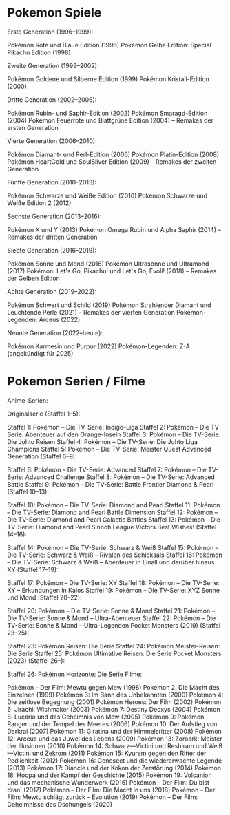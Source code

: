 # Pokemon Spiele

Erste Generation (1996–1999):

Pokémon Rote und Blaue Edition (1996)
Pokémon Gelbe Edition: Special Pikachu Edition (1998)

Zweite Generation (1999–2002):

Pokémon Goldene und Silberne Edition (1999)
Pokémon Kristall-Edition (2000)

Dritte Generation (2002–2006):

Pokémon Rubin- und Saphir-Edition (2002)
Pokémon Smaragd-Edition (2004)
Pokémon Feuerrote und Blattgrüne Edition (2004) – Remakes der ersten Generation

Vierte Generation (2006–2010):

Pokémon Diamant- und Perl-Edition (2006)
Pokémon Platin-Edition (2008)
Pokémon HeartGold und SoulSilver Edition (2009) – Remakes der zweiten Generation

Fünfte Generation (2010–2013):

Pokémon Schwarze und Weiße Edition (2010)
Pokémon Schwarze und Weiße Edition 2 (2012)

Sechste Generation (2013–2016):

Pokémon X und Y (2013)
Pokémon Omega Rubin und Alpha Saphir (2014) – Remakes der dritten Generation

Siebte Generation (2016–2019):

Pokémon Sonne und Mond (2016)
Pokémon Ultrasonne und Ultramond (2017)
Pokémon: Let's Go, Pikachu! und Let's Go, Evoli! (2018) – Remakes der Gelben Edition

Achte Generation (2019–2022):

Pokémon Schwert und Schild (2019)
Pokémon Strahlender Diamant und Leuchtende Perle (2021) – Remakes der vierten Generation
Pokémon-Legenden: Arceus (2022)

Neunte Generation (2022–heute):

Pokémon Karmesin und Purpur (2022)
Pokémon-Legenden: Z-A (angekündigt für 2025)

# Pokemon Serien / Filme

Anime-Serien:

Originalserie (Staffel 1–5):

Staffel 1: Pokémon – Die TV-Serie: Indigo-Liga
Staffel 2: Pokémon – Die TV-Serie: Abenteuer auf den Orange-Inseln
Staffel 3: Pokémon – Die TV-Serie: Die Johto Reisen
Staffel 4: Pokémon – Die TV-Serie: Die Johto Liga Champions
Staffel 5: Pokémon – Die TV-Serie: Meister Quest
Advanced Generation (Staffel 6–9):

Staffel 6: Pokémon – Die TV-Serie: Advanced
Staffel 7: Pokémon – Die TV-Serie: Advanced Challenge
Staffel 8: Pokémon – Die TV-Serie: Advanced Battle
Staffel 9: Pokémon – Die TV-Serie: Battle Frontier
Diamond & Pearl (Staffel 10–13):

Staffel 10: Pokémon – Die TV-Serie: Diamond and Pearl
Staffel 11: Pokémon – Die TV-Serie: Diamond and Pearl Battle Dimension
Staffel 12: Pokémon – Die TV-Serie: Diamond and Pearl Galactic Battles
Staffel 13: Pokémon – Die TV-Serie: Diamond and Pearl Sinnoh League Victors
Best Wishes! (Staffel 14–16):

Staffel 14: Pokémon – Die TV-Serie: Schwarz & Weiß
Staffel 15: Pokémon – Die TV-Serie: Schwarz & Weiß – Rivalen des Schicksals
Staffel 16: Pokémon – Die TV-Serie: Schwarz & Weiß – Abenteuer in Einall und darüber hinaus
XY (Staffel 17–19):

Staffel 17: Pokémon – Die TV-Serie: XY
Staffel 18: Pokémon – Die TV-Serie: XY – Erkundungen in Kalos
Staffel 19: Pokémon – Die TV-Serie: XYZ
Sonne und Mond (Staffel 20–22):

Staffel 20: Pokémon – Die TV-Serie: Sonne & Mond
Staffel 21: Pokémon – Die TV-Serie: Sonne & Mond – Ultra-Abenteuer
Staffel 22: Pokémon – Die TV-Serie: Sonne & Mond – Ultra-Legenden
Pocket Monsters (2019) (Staffel 23–25):

Staffel 23: Pokémon Reisen: Die Serie
Staffel 24: Pokémon Meister-Reisen: Die Serie
Staffel 25: Pokémon Ultimative Reisen: Die Serie
Pocket Monsters (2023) (Staffel 26–):

Staffel 26: Pokémon Horizonte: Die Serie
Filme:

Pokémon – Der Film: Mewtu gegen Mew (1998)
Pokémon 2: Die Macht des Einzelnen (1999)
Pokémon 3: Im Bann des Unbekannten (2000)
Pokémon 4: Die zeitlose Begegnung (2001)
Pokémon Heroes: Der Film (2002)
Pokémon 6: Jirachi: Wishmaker (2003)
Pokémon 7: Destiny Deoxys (2004)
Pokémon 8: Lucario und das Geheimnis von Mew (2005)
Pokémon 9: Pokémon Ranger und der Tempel des Meeres (2006)
Pokémon 10: Der Aufstieg von Darkrai (2007)
Pokémon 11: Giratina und der Himmelsritter (2008)
Pokémon 12: Arceus und das Juwel des Lebens (2009)
Pokémon 13: Zoroark: Meister der Illusionen (2010)
Pokémon 14: Schwarz—Victini und Reshiram und Weiß—Victini und Zekrom (2011)
Pokémon 15: Kyurem gegen den Ritter der Redlichkeit (2012)
Pokémon 16: Genesect und die wiedererwachte Legende (2013)
Pokémon 17: Diancie und der Kokon der Zerstörung (2014)
Pokémon 18: Hoopa und der Kampf der Geschichte (2015)
Pokémon 19: Volcanion und das mechanische Wunderwerk (2016)
Pokémon – Der Film: Du bist dran! (2017)
Pokémon – Der Film: Die Macht in uns (2018)
Pokémon – Der Film: Mewtu schlägt zurück – Evolution (2019)
Pokémon – Der Film: Geheimnisse des Dschungels (2020)